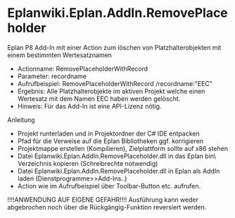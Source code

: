 Eplanwiki.Eplan.AddIn.RemovePlaceholder
=======================================

Eplan P8 Add-In mit einer Action zum löschen von Platzhalterobjekten mit einem bestimmten Wertesatznamen

- Actionname:     RemovePlaceholderWithRecord 
- Parameter:      recordname
- Aufrufbeispiel: RemovePlaceholderWithRecord /recordname:"EEC"
- Ergebnis:       Alle Platzhalterobjekte im aktiven Projekt welche einen Wertesatz mit dem Namen EEC haben werden gelöscht.
- Hinweis:        Für das Add-In ist eine API-Lizenz nötig.

Anleitung
- Projekt runterladen und in Projektordner der C# IDE entpacken
- Pfad für die Verweise auf die Eplan Bibliotheken ggf. korrigieren
- Projektmappe erstellen (Kompilieren), Zielplattform sollte auf x86 stehen
- Datei Eplanwiki.Eplan.AddIn.RemovePlaceholder.dll in das Eplan bin\ Verzeichnis kopieren (Schreibrechte notwendig)
- Datei Eplanwiki.Eplan.AddIn.RemovePlaceholder.dll in Eplan als AddIn laden (Dienstprogramme>>Add-Ins..)
- Action wie im Aufrufbeispiel über Toolbar-Button etc. aufrufen.


!!!!ANWENDUNG AUF EIGENE GEFAHR!!!!
Ausführung kann weder abgebrochen noch über die Rückgängig-Funktion reversiert werden.
